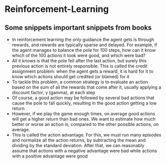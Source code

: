 # Reinforcement-Learning




## Some snippets important snippets from books
* In reinforcement learning the only guidance the agent gets is through rewards, and rewards are typically sparse and delayed. For example, if the agent manages to balance the pole for 100 steps, how can it know which of the 100 actions it took were good, and which were bad?
* All it knows is that the pole fell after the last action, but surely this previous action is not entirely responsible. This is called the
credit assignment problem: when the agent gets a reward, it is hard for it to know which actions should get credited (or blamed) for it
* To tackle this problem, a common strategy is to evaluate an action based on the sum of all the rewards that come after it, usually applying a
discount factor, γ (gamma), at each step
* Of course, a good action may be followed by several bad actions that cause the pole to fall quickly, resulting in the good action getting a low return
* However, if we play the game enough times, on average good actions will get a higher return than bad ones. We want to estimate how much better or worse an action is, compared to the other possible actions, on average.
* This is called the action advantage. For this, we must run many episodes and normalize all the action returns, by subtracting the mean and dividing by the standard deviation. After that, we can reasonably assume that actions with a negative advantage were bad while actions with a positive advantage were good